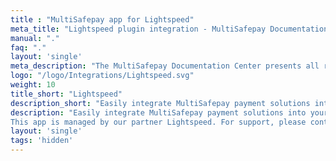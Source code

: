 ```yaml
---
title : "MultiSafepay app for Lightspeed"
meta_title: "Lightspeed plugin integration - MultiSafepay Documentation Center"
manual: "."
faq: "."
layout: 'single'
meta_description: "The MultiSafepay Documentation Center presents all relevant information about our Plugins and API. You can also find support pages for Payment Methods, Tools and General Questions as well as the contact details of our Support and Integration Teams."
logo: "/logo/Integrations/Lightspeed.svg"
weight: 10
title_short: "Lightspeed"
description_short: "Easily integrate MultiSafepay payment solutions into your Lightspeed webshop with the free app."
description: "Easily integrate MultiSafepay payment solutions into your Lightspeed webshop with the free app.
This app is managed by our partner Lightspeed. For support, please contact [Lightspeed](https://www.lightspeedhq.nl/support) directly."
layout: 'single'
tags: 'hidden'
---
```

